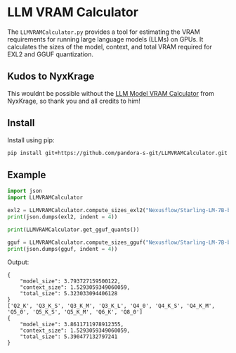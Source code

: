# LLM VRAM Calculator

The `LLMVRAMCalculator.py` provides a tool for estimating the VRAM requirements for running large language models (LLMs) on GPUs. It calculates the sizes of the model, context, and total VRAM required for EXL2 and GGUF quantization.

## Kudos to NyxKrage
This wouldnt be possible without the [LLM Model VRAM Calculator](https://huggingface.co/spaces/NyxKrage/LLM-Model-VRAM-Calculator) from NyxKrage, so thank you and all credits to him!

## Install
Install using pip:
```bash
pip install git+https://github.com/pandora-s-git/LLMVRAMCalculator.git
```

## Example

```python
import json
import LLMVRAMCalculator

exl2 = LLMVRAMCalculator.compute_sizes_exl2("Nexusflow/Starling-LM-7B-beta", 8192, cache_bit = 16, bpw = 4.5)
print(json.dumps(exl2, indent = 4))

print(LLMVRAMCalculator.get_gguf_quants())

gguf = LLMVRAMCalculator.compute_sizes_gguf("Nexusflow/Starling-LM-7B-beta", 8192, quant_size = "Q4_K_S")
print(json.dumps(gguf, indent = 4))
```
Output:
```shell
{
    "model_size": 3.793727159500122,
    "context_size": 1.5293059349060059,
    "total_size": 5.323033094406128
}
['Q2_K', 'Q3_K_S', 'Q3_K_M', 'Q3_K_L', 'Q4_0', 'Q4_K_S', 'Q4_K_M', 'Q5_0', 'Q5_K_S', 'Q5_K_M', 'Q6_K', 'Q8_0']
{
    "model_size": 3.8611711978912355,  
    "context_size": 1.5293059349060059,
    "total_size": 5.390477132797241    
}
```